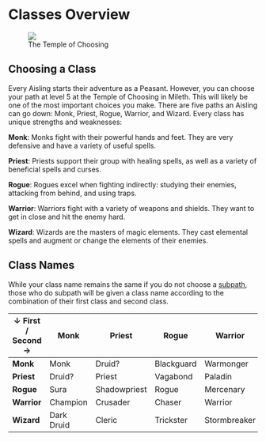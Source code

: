 # Classes Overview

<figure>
  <img src="../../images/toc.jpg"/>
  <figcaption>The Temple of Choosing</figcaption>
</figure>

## Choosing a Class

Every Aisling starts their adventure as a Peasant. However, you can choose your path at level 5 at the Temple of Choosing in Mileth. This will likely be one of the most important choices you make. There are five paths an Aisling can go down: Monk, Priest, Rogue, Warrior, and Wizard. Every class has unique strengths and weaknesses:

**Monk**: Monks fight with their powerful hands and feet. They are very defensive and have a variety of useful spells.

**Priest**: Priests support their group with healing spells, as well as a variety of beneficial spells and curses.

**Rogue**: Rogues excel when fighting indirectly: studying their enemies, attacking from behind, and using traps.

**Warrior**: Warriors fight with a variety of weapons and shields. They want to get in close and hit the enemy hard.

**Wizard**: Wizards are the masters of magic elements. They cast elemental spells and augment or change the elements of their enemies.

## Class Names

While your class name remains the same if you do not choose a [subpath](../subbing), those who do subpath will be given a class name according to the combination of their first class and second class.

| ↓ First / Second → | **Monk** | **Priest** | **Rogue** | **Warrior** | **Wizard** |
| - | - | - | - | - | - |
| **Monk** | Monk | Druid? | Blackguard | Warmonger | Geomancer |
| **Priest** | Druid? | Priest | Vagabond | Paladin | Scholar |
| **Rogue** | Sura | Shadowpriest | Rogue | Mercenary | Shadowmage |
| **Warrior** | Champion | Crusader | Chaser | Warrior | Swordmage |
| **Wizard** | Dark Druid | Cleric | Trickster | Stormbreaker | Wizard |
